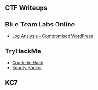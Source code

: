 ## **CTF Writeups**

## **Blue Team Labs Online**

 - [Log Analysis – Compromised WordPress](Blue%20Teams%20Labs%20Online/Log%20Analysis%20%E2%80%93%20Compromised%20WordPress.md)

## **TryHackMe**
 - [Crack the Hash](TryHackMe/Crack%20the%20hash.md)
 - [Bounty Hacker](TryHackMe/Bounty%20Hacker.md)
## **KC7**


